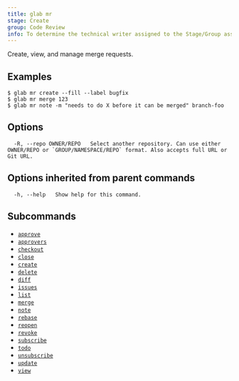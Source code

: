 ```yaml
---
title: glab mr
stage: Create
group: Code Review
info: To determine the technical writer assigned to the Stage/Group associated with this page, see https://about.gitlab.com/handbook/product/ux/technical-writing/#assignments
---
```


<!--
This documentation is auto generated by a script.
Please do not edit this file directly. Run `make gen-docs` instead.
-->

Create, view, and manage merge requests.

## Examples

```console
$ glab mr create --fill --label bugfix
$ glab mr merge 123
$ glab mr note -m "needs to do X before it can be merged" branch-foo

```

## Options

```plaintext
  -R, --repo OWNER/REPO   Select another repository. Can use either OWNER/REPO or `GROUP/NAMESPACE/REPO` format. Also accepts full URL or Git URL.
```

## Options inherited from parent commands

```plaintext
  -h, --help   Show help for this command.
```

## Subcommands

- [`approve`](/docs/mr/approve)
- [`approvers`](/docs/mr/approvers)
- [`checkout`](/docs/mr/checkout)
- [`close`](/docs/mr/close)
- [`create`](/docs/mr/create)
- [`delete`](/docs/mr/delete)
- [`diff`](/docs/mr/diff)
- [`issues`](/docs/mr/issues)
- [`list`](/docs/mr/list)
- [`merge`](/docs/mr/merge)
- [`note`](/docs/mr/note)
- [`rebase`](/docs/mr/rebase)
- [`reopen`](/docs/mr/reopen)
- [`revoke`](/docs/mr/revoke)
- [`subscribe`](/docs/mr/subscribe)
- [`todo`](/docs/mr/todo)
- [`unsubscribe`](/docs/mr/unsubscribe)
- [`update`](/docs/mr/update)
- [`view`](/docs/mr/view)
